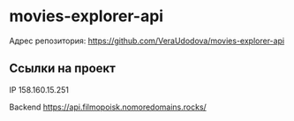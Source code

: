 # movies-explorer-api

Адрес репозитория: https://github.com/VeraUdodova/movies-explorer-api

## Ссылки на проект

IP 158.160.15.251

Backend https://api.filmopoisk.nomoredomains.rocks/
